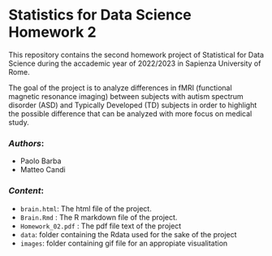 # Statistics for Data Science Homework 2

This repository contains the second homework project of Statistical for Data Science during the accademic year of 2022/2023 in Sapienza University of Rome.

The goal of the project is to analyze differences in fMRI (functional magnetic resonance imaging) between subjects with autism spectrum disorder (ASD) and Typically Developed (TD) subjects in order to highlight the possible difference that can be analyzed with more focus on medical study.

### *Authors*:
* Paolo Barba
* Matteo Candi

### *Content*:


* `brain.html`: The html file of the project.
* `Brain.Rmd` : The R markdown file of the project.
* `Homework_02.pdf` : The pdf file text of the project
* `data`: folder containing the Rdata used for the sake of the project
* `images`: folder containing gif file for an appropiate visualitation
